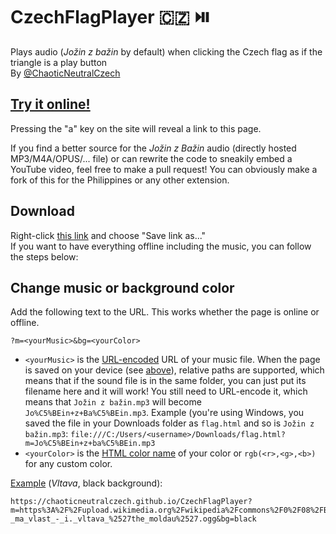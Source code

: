 # CzechFlagPlayer &#x1F1E8;&#x1F1FF; &#x23EF;&#xFE0F;

Plays audio (*Jožin z bažin* by default) when clicking the Czech flag as if the triangle is a play button  
By [@ChaoticNeutralCzech](https://feddit.de/u/ChaoticNeutralCzech)

## [Try it online!](https://chaoticneutralczech.github.io/CzechFlagPlayer/)
Pressing the "a" key on the site will reveal a link to this page.

If you find a better source for the *Jožin z Bažin* audio (directly hosted MP3/M4A/OPUS/... file) or can rewrite the code to sneakily embed a YouTube video, feel free to make a pull request! You can obviously make a fork of this for the Philippines or any other extension.

## Download
Right-click [this link](https://github.com/ChaoticNeutralCzech/CzechFlagPlayer/raw/main/index.html) and choose "Save link as..."  
If you want to have everything offline including the music, you can follow the steps below:

## Change music or background color

Add the following text to the URL. This works whether the page is online or offline.

    ?m=<yourMusic>&bg=<yourColor>

- `<yourMusic>` is the [URL-encoded](https://cdpn.io/benjamincharity/fullpage/wzyNqQ?anon=true&editors=1000&view=) URL of your music file. When the page is saved on your device (see [above](https://github.com/ChaoticNeutralCzech/CzechFlagPlayer#download)), relative paths are supported, which means that if the sound file is in the same folder, you can just put its filename here and it will work! You still need to URL-encode it, which means that `Jožin z bažin.mp3` will become `Jo%C5%BEin+z+Ba%C5%BEin.mp3`. Example (you're using Windows, you saved the file in your Downloads folder as `flag.html` and so is `Jožin z bažin.mp3`: `file:///C:/Users/<username>/Downloads/flag.html?m=Jo%C5%BEin+z+ba%C5%BEin.mp3`
- `<yourColor>` is the [HTML color name](https://www.w3.org/wiki/CSS/Properties/color/keywords) of your color or `rgb(<r>,<g>,<b>)` for any custom color.

[Example](https://chaoticneutralczech.github.io/CzechFlagPlayer?m=https%3A%2F%2Fupload.wikimedia.org%2Fwikipedia%2Fcommons%2F0%2F08%2FBedrich_Smetana_-_ma_vlast_-_i._vltava_%2527the_moldau%2527.ogg&bg=black) (*Vltava*, black background):

    https://chaoticneutralczech.github.io/CzechFlagPlayer?m=https%3A%2F%2Fupload.wikimedia.org%2Fwikipedia%2Fcommons%2F0%2F08%2FBedrich_Smetana_-_ma_vlast_-_i._vltava_%2527the_moldau%2527.ogg&bg=black
